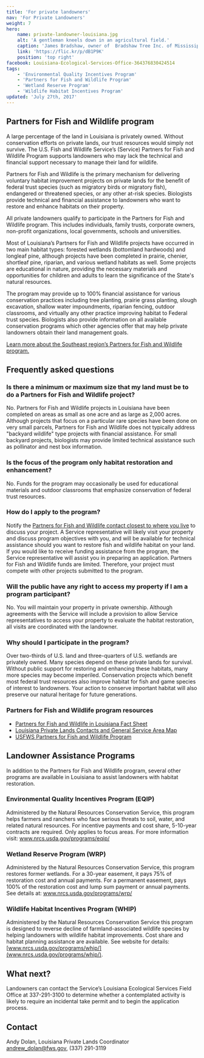 ```yaml
---
title: 'For private landowners'
nav: 'For Private Landowners'
weight: 7
hero:
    name: private-landowner-louisiana.jpg
    alt: 'A gentleman kneels down in an agricultural field.'
    caption: 'James Bradshaw, owner of  Bradshaw Tree Inc. of Mississippi, planted the trees on Upper Ouachita NWR in northern Louisiana. Photo by Sean Gardner.'
    link: 'https://flic.kr/p/dB1P9K'
    position: 'top right'
facebook: Louisiana-Ecological-Services-Office-364376830424514
tags:
    - 'Environmental Quality Incentives Program'
    - 'Partners for Fish and Wildlife Program'
    - 'Wetland Reserve Program'
    - 'Wildlife Habitat Incentives Program'
updated: 'July 27th, 2017'
---
```


## Partners for Fish and Wildlife program

A large percentage of the land in Louisiana is privately owned. Without conservation efforts on private lands, our trust resources would simply not survive. The U.S. Fish and Wildlife Service’s (Service) Partners for Fish and Wildlife Program supports landowners who may lack the technical and financial support necessary to manage their land for wildlife.

Partners for Fish and Wildlife is the primary mechanism for delivering voluntary habitat improvement projects on private lands for the benefit of federal trust species (such as migratory birds or migratory fish), endangered or threatened species, or any other at-risk species. Biologists provide technical and financial assistance to landowners who want to restore and enhance habitats on their property.

All private landowners qualify to participate in the Partners for Fish and Wildlife program. This  includes individuals, family trusts, corporate owners, non-profit organizations, local governments, schools and universities.

Most of Louisiana’s Partners for Fish and Wildlife projects have occurred in two main habitat types: forested wetlands (bottomland hardwoods) and longleaf pine, although projects have been completed in prairie, chenier, shortleaf pine, riparian, and various wetland habitats as well. Some projects are educational in nature, providing the necessary materials and opportunities for children and adults to learn the significance of the State's natural resources.

The program may provide up to 100% financial assistance for various conservation practices including tree planting, prairie grass planting, slough excavation, shallow water impoundments, riparian fencing, outdoor classrooms, and virtually any other practice improving habitat to Federal trust species. Biologists also provide information on all available conservation programs which other agencies offer that may help private landowners obtain their land management goals.

[Learn more about the Southeast region’s Partners for Fish and Wildlife program.](/our-services/partners-program/)

## Frequently asked questions

### Is there a minimum or maximum size that my land must be to do a Partners for Fish and Wildlife project?

No. Partners for Fish and Wildlife projects in Louisiana have been completed on areas as small as one acre and as large as 2,000 acres. Although projects that focus on a particular rare species have been done on very small parcels, Partners for Fish and Wildlife does not typically address "backyard wildlife" type projects with financial assistance. For small backyard projects, biologists may provide limited technical assistance such as pollinator and nest box information.

### Is the focus of the program only habitat restoration and enhancement?

No. Funds for the program may occasionally be used for educational materials and outdoor classrooms that emphasize conservation of federal trust resources.

### How do I apply to the program?

Notify the [Partners for Fish and Wildlife contact closest to where you live](/pdf/map/partners-for-fish-and-wildlife-louisiana-contacts-map.pdf) to discuss your project. A Service representative will likely visit your property and discuss program objectives with you, and will be available for technical assistance should you want to restore fish and wildlife habitat on your land. If you would like to receive funding assistance from the program, the Service representative will assist you in preparing an application. Partners for Fish and Wildlife funds are limited. Therefore, your project must compete with other projects submitted to the program.

### Will the public have any right to access my property if I am a program participant?

No. You will maintain your property in private ownership. Although agreements with the Service will include a provision to allow Service representatives to access your property to evaluate the habitat restoration, all visits are coordinated with the landowner.

### Why should I participate in the program?

Over two-thirds of U.S. land and three-quarters of U.S. wetlands are privately owned. Many species depend on these private lands for survival. Without public support for restoring and enhancing these habitats, many more species may become imperiled. Conservation projects which benefit most federal trust resources also improve habitat for fish and game species of interest to landowners. Your action to conserve important habitat will also preserve our natural heritage for future generations.

### Partners for Fish and Wildlife program resources

  - [Partners for Fish and Wildlife in Louisiana Fact Sheet](/pdf/fact-sheet/partners-for-fish-and-wildlife-program-louisiana.pdf)
  - [Louisiana Private Lands Contacts and General Service Area Map](/pdf/map/partners-for-fish-and-wildlife-louisiana-contacts-map.pdf)
  - [USFWS Partners for Fish and Wildlife Program](https://www.fws.gov/partners/)

## Landowner Assistance Programs

In addition to the Partners for Fish and Wildlife program, several other programs are available in Louisiana to assist landowners with habitat restoration.

### Environmental Quality Incentives Program (EQIP)

Administered by the Natural Resources Conservation Service, this program helps farmers and ranchers who face serious threats to soil, water, and related natural resources. For incentive payments and cost share, 5-10-year contracts are required. Only applies to focus areas. For more information visit: www.nrcs.usda.gov/programs/eqip/

### Wetland Reserve Program (WRP)

Administered by the Natural Resources Conservation Service, this program restores former wetlands. For a 30-year easement, it pays 75% of restoration cost and annual payments. For a permanent easement, pays 100% of the restoration cost and lump sum payment or annual payments. See details at: www.nrcs.usda.gov/programs/wrp/

### Wildlife Habitat Incentives Program (WHIP)

Administered by the Natural Resources Conservation Service this program is designed to reverse decline of farmland-associated wildlife species by helping landowners with wildlife habitat improvements. Cost share and habitat planning assistance are available. See website for details: [www.nrcs.usda.gov/programs/whip/](www.nrcs.usda.gov/programs/whip/).

## What next?

Landowners can contact the Service’s Louisiana Ecological Services Field Office at 337-291-3100 to determine whether a contemplated activity is likely to require an incidental take permit and to begin the application process.

## Contact 

Andy Dolan, Louisiana Private Lands Coordinator  
[andrew_dolan@fws.gov](mailto:andrew_dolan@fws.gov), (337) 291-3119
